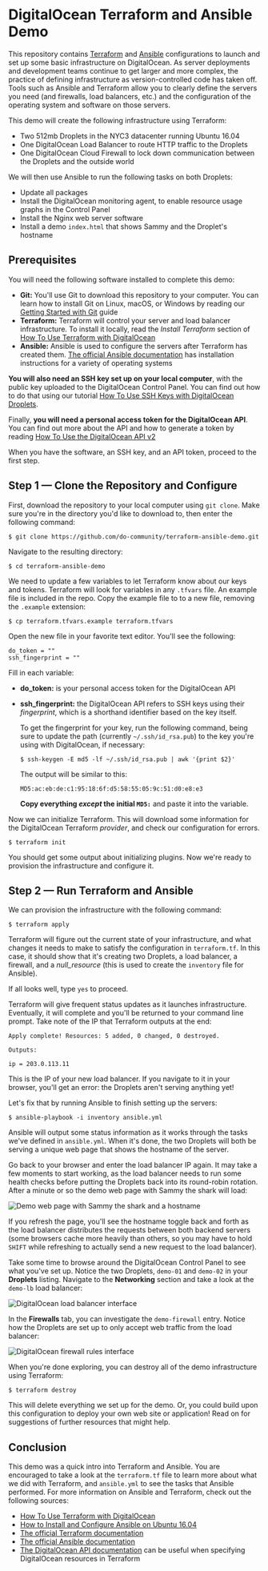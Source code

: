 # DigitalOcean Terraform and Ansible Demo

This repository contains [Terraform](https://www.terraform.io/) and [Ansible](https://www.ansible.com/) configurations to launch and set up some basic infrastructure on DigitalOcean. As server deployments and development teams continue to get larger and more complex, the practice of defining infrastructure as version-controlled code has taken off. Tools such as Ansible and Terraform allow you to clearly define the servers you need (and firewalls, load balancers, etc.) and the configuration of the operating system and software on those servers.

This demo will create the following infrastructure using Terraform:

- Two 512mb Droplets in the NYC3 datacenter running Ubuntu 16.04
- One DigitalOcean Load Balancer to route HTTP traffic to the Droplets
- One DigitalOcean Cloud Firewall to lock down communication between the Droplets and the outside world

We will then use Ansible to run the following tasks on both Droplets:

- Update all packages
- Install the DigitalOcean monitoring agent, to enable resource usage graphs in the Control Panel
- Install the Nginx web server software
- Install a demo `index.html` that shows Sammy and the Droplet's hostname


## Prerequisites

You will need the following software installed to complete this demo:

- **Git:** You'll use Git to download this repository to your computer. You can learn how to install Git on Linux, macOS, or Windows by reading our [Getting Started with Git](https://www.digitalocean.com/community/tutorials/contributing-to-open-source-getting-started-with-git) guide
- **Terraform:** Terraform will control your server and load balancer infrastructure. To install it locally, read the _Install Terraform_ section of [How To Use Terraform with DigitalOcean](https://www.digitalocean.com/community/tutorials/how-to-use-terraform-with-digitalocean#install-terraform)
- **Ansible:** Ansible is used to configure the servers after Terraform has created them. [The official Ansible documentation](https://docs.ansible.com/ansible/latest/intro_installation.html) has installation instructions for a variety of operating systems

**You will also need an SSH key set up on your local computer**, with the public key uploaded to the DigitalOcean Control Panel. You can find out how to do that using our tutorial [How To Use SSH Keys with DigitalOcean Droplets](https://www.digitalocean.com/community/tutorials/how-to-use-ssh-keys-with-digitalocean-droplets).

Finally, **you will need a personal access token for the DigitalOcean API**. You can find out more about the API and how to generate a token by reading [How To Use the DigitalOcean API v2](https://www.digitalocean.com/community/tutorials/how-to-use-the-digitalocean-api-v2)

When you have the software, an SSH key, and an API token, proceed to the first step.


## Step 1 — Clone the Repository and Configure

First, download the repository to your local computer using `git clone`. Make sure you're in the directory you'd like to download to, then enter the following command:

```
$ git clone https://github.com/do-community/terraform-ansible-demo.git
```

Navigate to the resulting directory:

```
$ cd terraform-ansible-demo
```

We need to update a few variables to let Terraform know about our keys and tokens. Terraform will look for variables in any `.tfvars` file. An example file is included in the repo. Copy the example file to to a new file, removing the `.example` extension:

```
$ cp terraform.tfvars.example terraform.tfvars
```

Open the new file in your favorite text editor. You'll see the following:

```
do_token = ""
ssh_fingerprint = ""
```

Fill in each variable:

- **do_token:** is your personal access token for the DigitalOcean API
- **ssh_fingerprint:** the DigitalOcean API refers to SSH keys using their _fingerprint_, which is a shorthand identifier based on the key itself.

  To get the fingerprint for your key, run the following command, being sure to update the path (currently `~/.ssh/id_rsa.pub`) to the key you're using with DigitalOcean, if necessary:

  ```
  $ ssh-keygen -E md5 -lf ~/.ssh/id_rsa.pub | awk '{print $2}'
  ```

  The output will be similar to this:

  ```
  MD5:ac:eb:de:c1:95:18:6f:d5:58:55:05:9c:51:d0:e8:e3
  ```

  **Copy everything _except_ the initial `MD5:`** and paste it into the variable.

Now we can initialize Terraform. This will download some information for the DigitalOcean Terraform _provider_, and check our configuration for errors.

```
$ terraform init
```

You should get some output about initializing plugins. Now we're ready to provision the infrastructure and configure it.


## Step 2 — Run Terraform and Ansible

We can provision the infrastructure with the following command:

```
$ terraform apply
```

Terraform will figure out the current state of your infrastructure, and what changes it needs to make to satisfy the configuration in `terraform.tf`. In this case, it should show that it's creating two Droplets, a load balancer, a firewall, and a _null_resource_ (this is used to create the `inventory` file for Ansible).

If all looks well, type `yes` to proceed.

Terraform will give frequent status updates as it launches infrastructure. Eventually, it will complete and you'll be returned to your command line prompt. Take note of the IP that Terraform outputs at the end:

```
Apply complete! Resources: 5 added, 0 changed, 0 destroyed.

Outputs:

ip = 203.0.113.11
```

This is the IP of your new load balancer. If you navigate to it in your browser, you'll get an error: the Droplets aren't serving anything yet!

Let's fix that by running Ansible to finish setting up the servers:

```
$ ansible-playbook -i inventory ansible.yml
```

Ansible will output some status information as it works through the tasks we've defined in `ansible.yml`. When it's done, the two Droplets will both be serving a unique web page that shows the hostname of the server.

Go back to your browser and enter the load balancer IP again. It may take a few moments to start working, as the load balancer needs to run some health checks before putting the Droplets back into its round-robin rotation. After a minute or so the demo web page with Sammy the shark will load:

![Demo web page with Sammy the shark and a hostname](https://assets.digitalocean.com/articles/tf-ansible-demo/demo-page.png)

If you refresh the page, you'll see the hostname toggle back and forth as the load balancer distributes the requests between both backend servers (some browsers cache more heavily than others, so you may have to hold `SHIFT` while refreshing to actually send a new request to the load balancer).

Take some time to browse around the DigitalOcean Control Panel to see what you've set up. Notice the two Droplets, `demo-01` and `demo-02` in your **Droplets** listing. Navigate to the **Networking** section and take a look at the `demo-lb` load balancer:

![DigitalOcean load balancer interface ](https://assets.digitalocean.com/articles/tf-ansible-demo/load-balancer.png)

In the **Firewalls** tab, you can investigate the `demo-firewall` entry. Notice how the Droplets are set up to only accept web traffic from the load balancer:

![DigitalOcean firewall rules interface](https://assets.digitalocean.com/articles/tf-ansible-demo/firewall.png)

When you're done exploring, you can destroy all of the demo infrastructure using Terraform:

```
$ terraform destroy
```

This will delete everything we set up for the demo. Or, you could build upon this configuration to deploy your own web site or application! Read on for suggestions of further resources that might help.


## Conclusion

This demo was a quick intro into Terraform and Ansible. You are encouraged to take a look at the `terraform.tf` file to learn more about what we did with Terraform, and `ansible.yml` to see the tasks that Ansible performed. For more information on Ansible and Terraform, check out the following sources:

- [How To Use Terraform with DigitalOcean](https://www.digitalocean.com/community/tutorials/how-to-use-terraform-with-digitalocean#install-terraform)
- [How to Install and Configure Ansible on Ubuntu 16.04](https://www.digitalocean.com/community/tutorials/how-to-install-and-configure-ansible-on-ubuntu-16-04)
- [The official Terraform documentation](https://www.terraform.io/docs/)
- [The official Ansible documentation](https://docs.ansible.com/ansible/latest/index.html)
- [The DigitalOcean API documentation](https://developers.digitalocean.com/documentation/v2/) can be useful when specifying DigitalOcean resources in Terraform
